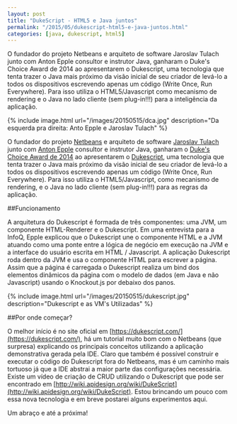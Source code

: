 ```yaml
---
layout: post
title: "DukeScript - HTML5 e Java juntos"
permalink: "/2015/05/dukescript-html5-e-java-juntos.html"
categories: [java, dukescript, html5]
---
```


O fundador do projeto Netbeans e arquiteto de software Jaroslav Tulach junto com Anton Epple consultor e instrutor Java, ganharam o Duke's Choice Award de 2014 ao apresentarem o Dukescript, uma tecnologia que tenta trazer o Java mais próximo da visão inicial de seu criador de levá-lo a todos os dispositivos escrevendo apenas um código (Write Once, Run Everywhere). Para isso utiliza o HTML5/Javascript como mecanismo de rendering e o Java no lado cliente (sem plug-in!!!) para a inteligência da aplicação.

{% include image.html url="/images/20150515/dca.jpg" description="Da esquerda pra direita: Anto Epple e Jaroslav Tulach" %}

O fundador do projeto [Netbeans](https://netbeans.org/) e arquiteto de software [Jaroslav Tulach](https://twitter.com/jaroslavtulach) junto com [Anton Epple](https://twitter.com/monacotoni) consultor e instrutor Java, ganharam o [Duke's Choice Award de 2014](https://www.java.net/dukeschoice) ao apresentarem o [Dukescript](https://dukescript.com/), uma tecnologia que tenta trazer o Java mais próximo da visão inicial de seu criador de levá-lo a todos os dispositivos escrevendo apenas um código (Write Once, Run Everywhere). Para isso utiliza o HTML5/Javascript, como mecanismo de rendering, e o Java no lado cliente (sem plug-in!!!) para as regras da aplicação.

##Funcionamento

A arquitetura do Dukescript é formada de três componentes: uma JVM, um componente HTML-Renderer e o Dukescript. Em uma entrevista para a InfoQ, Epple explicou que o Dukescript une o componente HTML e a JVM atuando como uma ponte entre a lógica de negócio em execução na JVM e a interface do usuário escrita em HTML / Javascript. A aplicação Dukescript roda dentro da JVM e usa o componente HTML para escrever a página. Assim que a página é carregada o Dukescript realiza um bind dos elementos dinâmicos da página com o modelo de dados (em Java e não Javascript) usando o Knockout.js por debaixo dos panos.

{% include image.html url="/images/20150515/dukescript.jpg" description="Dukescript e as VM's Utilizadas" %}

##Por onde começar?

O melhor início é no site oficial em [https://dukescript.com/](https://dukescript.com/), há um tutorial muito bom com o Netbeans (que surpresa) explicando os principais conceitos utilizando a aplicação demonstrativa gerada pela IDE. Claro que também é possível construir e executar o código do Dukescript fora do Netbeans, mas é um caminho mais tortuoso já que a IDE abstrai a maior parte das configurações necessária. Existe um vídeo de criação de CRUD utilizando o Dukescript que pode ser encontrado em [http://wiki.apidesign.org/wiki/DukeScript](http://wiki.apidesign.org/wiki/DukeScript).
Estou brincando um pouco com essa nova tecnologia e em breve postarei alguns experimentos aqui.

Um abraço e até a próxima!
